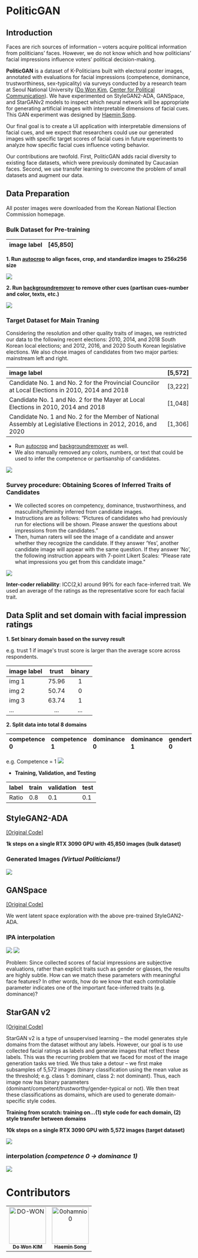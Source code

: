 # PoliticGAN

## Introduction
Faces are rich sources of information – voters acquire political information from politicians’ faces. However, we do not know which and how politicians’ facial impressions influence voters’ political decision-making. 

**PoliticGAN** is a dataset of K-Politicians built with electoral poster images, annotated with evaluations for facial impressions (competence, dominance, trustworthiness, sex-typicality) via surveys conducted by a research team at Seoul National University ([Do Won Kim](https://github.com/DO-WON), [Center for Political Communication](http://cpc.snu.ac.kr/)). We have experimented on StyleGAN2-ADA, GANSpace, and StarGANv2 models to inspect which neural network will be appropriate for generating artificial images with interpretable dimensions of facial cues. This GAN experiment was designed by [Haemin Song](https://github.com/0ohamnio0).

Our final goal is to create a UI application with interpretable dimensions of facial cues, and we expect that researchers could use our generated images with specific target scores of facial cues in future experiments to analyze how specific facial cues influence voting behavior.

Our contributions are twofold. First, PoliticGAN adds racial diversity to existing face datasets, which were previously dominated by Caucasian faces. Second, we use transfer learning to overcome the problem of small datasets and augment our data. 

## Data Preparation
All poster images were downloaded from the Korean National Election Commission homepage. 
### Bulk Dataset for Pre-training

| image label        | [45,850] |
| :------------------|------|



**1. Run [autocrop](https://github.com/leblancfg/autocrop) to align faces, crop, and standardize images to 256x256 size**

<img src="./img/bulk_w_bg.PNG">

**2. Run [backgroundremover](https://github.com/nadermx/backgroundremover) to remove other cues (partisan cues-number and color, texts, etc.)**

<img src="./img/bulk.PNG">


### Target Dataset for Main Traning

Considering the resolution and other quality traits of images, we restricted our data to the following recent elections: 2010, 2014, and 2018 South Korean local elections; and 2012, 2016, and 2020 South Korean legislative elections. We also chose images of candidates from two major parties: mainstream left and right.

| image label                                                                                                          | [5,572] |
| :--------------------------------------------------------------------------------------------------------------------|---------|
|Candidate No. 1 and No. 2 for the Provincial Councilor at Local Elections in 2010, 2014 and 2018                      | [3,222] |
|Candidate No. 1 and No. 2 for the Mayer at Local Elections in 2010, 2014 and 2018                                     | [1,048] |
|Candidate No. 1 and No. 2 for the Member of National Assembly at Legislative Elections in 2012, 2016, and 2020        | [1,306] |

- Run [autocrop](https://github.com/leblancfg/autocrop) and [backgroundremover](https://github.com/nadermx/backgroundremover) as well.
- We also manually removed any colors, numbers, or text that could be used to infer the competence or partisanship of candidates. 

<img src="./img/mayer_male.PNG">

### Survey procedure: Obtaining Scores of Inferred Traits of Candidates
- We collected scores on competency, dominance, trustworthiness, and masculinity/feminity inferred from candidate images. 
- Instructions are as follows: “Pictures of candidates who had previously run for elections will be shown. Please answer the questions about impressions from the candidates.” 
- Then, human raters will see the image of a candidate and answer whether they recognize the candidate. If they answer ‘Yes’, another candidate image will appear with the same question. If they answer ‘No’, the following instruction appears with 7-point Likert Scales: “Please rate what impressions you get from this candidate image." 

<img src="./img/survey1.PNG">

**Inter-coder reliability**: ICC(2,k) around 99% for each face-inferred trait.
We used an average of the ratings as the representative score for each facial trait. 


## Data Split and set domain with facial impression ratings 

**1. Set binary domain based on the survey result**

e.g. trust 1 if image's trust score is larger than the average score across respondents. 

| image label          | trust             |  binary           | 
| :------------------- | :----------------:| :----------------:|
| img  1               | 75.96             | 1                 |
| img  2               | 50.74             | 0                 |
| img  3               | 63.74             | 1                 |
| ...                  | ...               | ...               |

**2. Split data into total 8 domains**

|competence 0 | competence 1 | dominance 0 | dominance 1 | gendertyp 0 | gendertyp 1 | trust 0 | trust 1 |
|:----------- |:-----------  |:----------- |:----------- |:----------- |:----------- |:--------|:--------|

e.g. Competence = 1 
<img src="./img/competence_1.PNG">


- **Training, Validation, and Testing**

| label | train | validation | test |
|:----------- |:-----------  |:----------- |:----------- |
|Ratio | 0.8 | 0.1 |0.1 |


## StyleGAN2-ADA
[[Original Code]](https://github.com/NVlabs/stylegan2-ada-pytorch)

**1k steps on a single RTX 3090 GPU with 45,850 images (bulk dataset)**

### Generated Images *(Virtual Politicians!)*

<img src="./img/stylegan2-ada.png">

## GANSpace
[[Original Code]](https://github.com/harskish/ganspace)

We went latent space exploration with the above pre-trained StyleGAN2-ADA.

### IPA interpolation 

<img src="./img/ganspace (1).jpg">
<img src="./img/ganspace (2).jpg">

Problem: Since collected scores of facial impressions are subjective evaluations, rather than explicit traits such as gender or glasses, the results are highly subtle. How can we match these parameters with meaningful face features? In other words, how do we know that each controllable parameter indicates one of the important face-inferred traits (e.g. dominance)? 


## StarGAN v2
[[Original Code]](https://github.com/clovaai/stargan-v2)

StarGAN v2 is a type of unsupervised learning – the model generates style domains from the dataset without any labels. However, our goal is to use collected facial ratings as labels and generate images that reflect these labels. This was the recurring problem that we faced for most of the image generation tasks we tried. We thus take a detour – we first make subsamples of 5,572 images (binary classification using the mean value as the threshold; e.g. class 1: dominant, class 2: not dominant). Thus, each image now has binary parameters (dominant/competent/trustworthy/gender-typical or not). We then treat these classifications as domains, which are used to generate domain-specific style codes.

**Training from scratch: training on...(1) style code for each domain, (2) style transfer between domains**

**10k steps on a single RTX 3090 GPU with 5,572 images (target dataset)**

<img src="./img/starganv2 (1).jpg">

### interpolation *(competence 0 -> dominance 1)*

<img src="./img/starganv2 (2).png">



# Contributors
<!-- readme: contributors -start -->
<table>
<tr>
    <td align="center">
        <a href="https://github.com/DO-WON">
            <img src="https://avatars.githubusercontent.com/u/62243691?s=400&u=66042ee73b3b67fc6463b71ec89f8d55b0753e5c&v=4" width="100;" alt="DO-WON"/>
            <br />
            <sub><b>Do Won KIM</b></sub>
        </a>
    </td>
    <td align="center">
        <a href="https://github.com/0ohamnio0">
            <img src="https://avatars.githubusercontent.com/u/67461531?v=4" width="100;" alt="0ohamnio0"/>
            <br />
            <sub><b>Haemin Song</b></sub>
        </a>
<!-- readme: contributors -end -->
